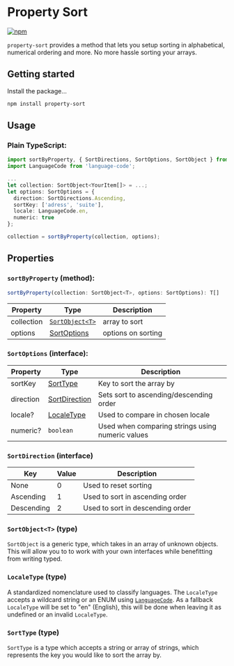 # Property Sort
[![npm](https://img.shields.io/npm/v/property-sort.svg)](https://www.npmjs.com/package/property-sort)

`property-sort` provides a method that lets you setup sorting in alphabetical, numerical ordering and more. No more hassle sorting your arrays.

## Getting started

Install the package...

```bash
npm install property-sort
```

## Usage
### Plain TypeScript:
```TypeScript
import sortByProperty, { SortDirections, SortOptions, SortObject } from 'property-sort';
import LanguageCode from 'language-code';

...
let collection: SortObject<YourItem[]> = ...;
let options: SortOptions = {
  direction: SortDirections.Ascending,
  sortKey: ['adress', 'suite'],
  locale: LanguageCode.en,
  numeric: true
};

collection = sortByProperty(collection, options);
```


## Properties

### `sortByProperty` (method):
```Javascript
sortByProperty(collection: SortObject<T>, options: SortOptions): T[]
```
| Property    | Type                                                       | Description                                 |
| -----       | -----                                                      | -----                                       |
| collection  | [`SortObject<T>`](#sortobjectt-type)      | array to sort                               |
| options     | [SortOptions](#sortoptions-interface)                      | options on sorting                          |

### `SortOptions` (interface):
| Property    | Type                                        | Description                                      |
| -----       | -----                                       | -----                                            |
| sortKey     | [SortType](#sorttype-type)                  | Key to sort the array by                         |
| direction   | [SortDirection](#sortdirection-interface)   | Sets sort to ascending/descending order          |
| locale?     | [LocaleType](#localetype-type)              | Used to compare in chosen locale                 |
| numeric?    | `boolean`                                   | Used when comparing strings using numeric values |

### `SortDirection` (interface)
| Key         | Value                  | Description                                      |
| -----       | -----                  | -----                                            |
| None        | 0                      | Used to reset sorting                            |
| Ascending   | 1                      | Used to sort in ascending order                  |
| Descending  | 2                      | Used to sort in descending order                 |

### `SortObject<T>` (type)
`SortObject` is a generic type, which takes in an array of unknown objects. This will allow you to to work with your own interfaces while benefitting from writing typed.

### `LocaleType` (type)
A standardized nomenclature used to classify languages. The `LocaleType` accepts a wildcard string or an ENUM using [`LanguageCode`](https://github.com/AronssonFredrik/language-code). As a fallback `LocaleType` will be set to "en" (English), this will be done when leaving it as undefined or an invalid `LocaleType`.

### `SortType` (type)
`SortType` is a type which accepts a string or array of strings, which represents the key you would like to sort the array by.

